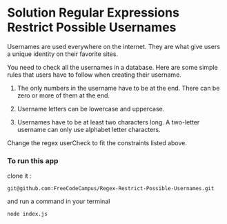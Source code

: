 # Solution Regular Expressions Restrict Possible Usernames

Usernames are used everywhere on the internet. They are what give users a unique identity on their favorite sites.

You need to check all the usernames in a database. Here are some simple rules that users have to follow when creating their username.

1) The only numbers in the username have to be at the end. There can be zero or more of them at the end.

2) Username letters can be lowercase and uppercase.

3) Usernames have to be at least two characters long. A two-letter username can only use alphabet letter characters.


Change the regex userCheck to fit the constraints listed above.

### To run this app

clone it :
```
git@github.com:FreeCodeCampus/Regex-Restrict-Possible-Usernames.git
```

and run a command in your terminal
```
node index.js
```
